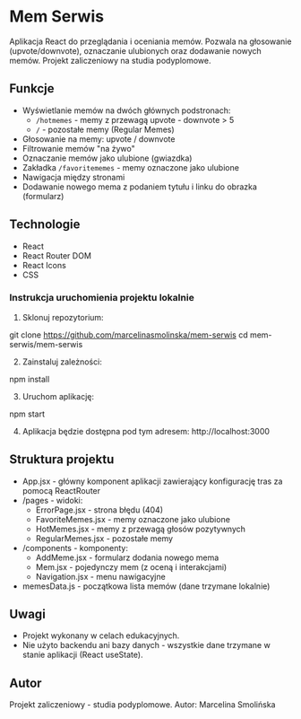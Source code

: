 # Mem Serwis

Aplikacja React do przeglądania i oceniania memów. Pozwala na głosowanie (upvote/downvote), oznaczanie ulubionych oraz dodawanie nowych memów.
Projekt zaliczeniowy na studia podyplomowe.

## Funkcje

- Wyświetlanie memów na dwóch głównych podstronach:
    - `/hotmemes` - memy z przewagą upvote - downvote > 5
    - `/` - pozostałe memy (Regular Memes)
- Głosowanie na memy: upvote / downvote
- Filtrowanie memów "na żywo"
- Oznaczanie memów jako ulubione (gwiazdka)
- Zakładka `/favoritememes` - memy oznaczone jako ulubione
- Nawigacja między stronami
- Dodawanie nowego mema z podaniem tytułu i linku do obrazka (formularz)

## Technologie 

- React
- React Router DOM
- React Icons
- CSS

### Instrukcja uruchomienia projektu lokalnie

1. Sklonuj repozytorium:

git clone https://github.com/marcelinasmolinska/mem-serwis
cd mem-serwis/mem-serwis

2. Zainstaluj zależności:

npm install

3. Uruchom aplikację:

npm start

4. Aplikacja będzie dostępna pod tym adresem:
http://localhost:3000

## Struktura projektu

- App.jsx - główny komponent aplikacji zawierający konfigurację tras za pomocą ReactRouter
- /pages - widoki: 
    - ErrorPage.jsx - strona błędu (404)
    - FavoriteMemes.jsx - memy oznaczone jako ulubione
    - HotMemes.jsx - memy z przewagą głosów pozytywnych
    - RegularMemes.jsx - pozostałe memy
- /components - komponenty: 
    - AddMeme.jsx - formularz dodania nowego mema
    - Mem.jsx - pojedynczy mem (z oceną i interakcjami)
    - Navigation.jsx - menu nawigacyjne
- memesData.js - początkowa lista memów (dane trzymane lokalnie)

## Uwagi

- Projekt wykonany w celach edukacyjnych.
- Nie użyto backendu ani bazy danych - wszystkie dane trzymane w stanie aplikacji (React useState).

## Autor

Projekt zaliczeniowy - studia podyplomowe.
Autor: Marcelina Smolińska

